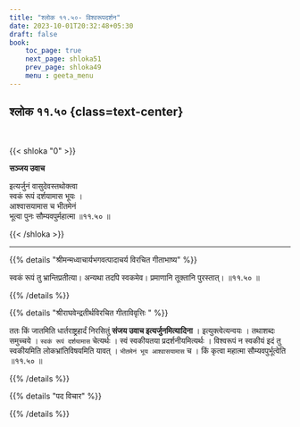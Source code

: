 ```yaml
---
title: "श्लोक ११.५०- विश्वरूपदर्शन"
date: 2023-10-01T20:32:48+05:30
draft: false
book:
    toc_page: true
    next_page: shloka51
    prev_page: shloka49
    menu : geeta_menu
---
```




## श्लोक ११.५० {class=text-center}

<br/>

{{< shloka  "0"  >}}

**सञ्जय उवाच**

इत्यर्जुनं वासुदेवस्तथोक्त्वा  
स्वकं रूपं दर्शयामास भूयः ।    
आश्वासयामास च भीतमेनं  
भूत्वा पुनः सौम्यवपुर्महात्मा ॥११.५० ॥

{{< /shloka >}}

---


{{% details "श्रीमन्मध्वाचार्यभगवत्पादाचर्य विरचित  गीताभाष्य" %}}

स्वकं रूपं तु भ्रान्तिप्रतीत्या। अन्यथा तदपि स्वकमेव। 
प्रमाणानि तूक्तानि पुरस्तात्। ॥११.५० ॥

{{% /details %}}



{{% details "श्रीराघवेन्द्रतीर्थविरचित गीताविवृत्तिः " %}}

ततः किं जातमिति धार्तराष्ट्रहार्दं निरसितुं 
**संजय उवाच इत्यर्जुनमित्यादिना** । 
इत्युक्त्वेत्यन्वयः । तथाशब्दः समुच्चये । 
`स्वकं रूपं दर्शयामास` चेत्यर्थः । 
स्वं स्वकीयतया प्रदर्शनीयमित्यर्थः । 
विश्वरूपं न स्वकीयं 
इदं तु स्वकीयमिति लोकभ्रांतिविषयमिति यावत्‌ । 
`भीतमेनं भूय आश्वासयामास` च । 
किं कृत्वा महात्मा सौम्यवपुर्भूत्वेति ॥११.५० ॥

{{% /details %}}



{{% details "पद विचार" %}}


{{% /details %}}
